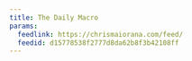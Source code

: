 ```yaml
---
title: The Daily Macro
params:
  feedlink: https://chrismaiorana.com/feed/
  feedid: d15778538f2777d8da62b8f3b42108ff
---
```

